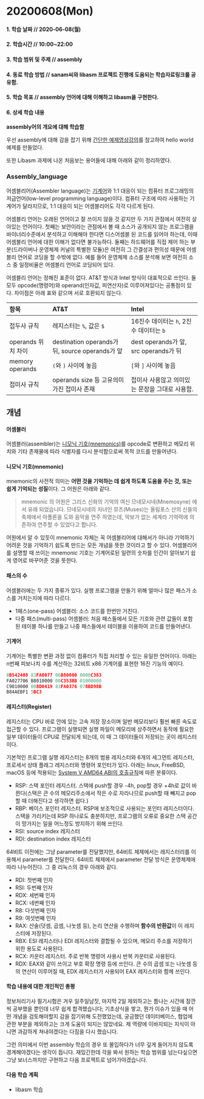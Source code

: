 # 20200608\(Mon\)

#### 1. 학습 날짜 // 2020-06-08\(월\)

#### 2. 학습시간 // 10:00~22:00

#### 3. 학습 범위 및 주제 // assembly

#### 4. 동료 학습 방법 // sanam씨와 libasm 프로젝트 진행에 도움되는 학습자료링크를 공유함.

#### 5. 학습 목표 // assembly 언어에 대해 이해하고 libasm을 구현한다.

#### 6. 상세 학습 내용

**assembly어의 개요에 대해 학습함**

우선 assembly에 대해 감을 잡기 위해 [간단한 예제영상강의](https://www.youtube.com/watch?v=uOIq-P2eQXs&list=PLRx0vPvlEmdAXwJnNtKIVeC27UmwljRYA&index=3)를 참고하여 hello world 예제를 만들었다.

또한 Libasm 과제에 나온 처음보는 용어들에 대해 아래와 같이 정리하였다.

### Assembly\_language

어셈블리어\(Assembler language\)는 [기계어](https://github.com/humblEgo/TIL/blob/master/Language/Assembly/assembly_language.md#%EA%B8%B0%EA%B3%84%EC%96%B4)와 1:1 대응이 되는 컴퓨터 프로그래밍의 저급언어\(low-level programming language\)이다. 컴퓨터 구조에 따라 사용하는 기계어가 달라지므로, 1:1 대응이 되는 어셈블리어도 각각 다르게 된다.

어셈블리 언어는 오래된 언어이고 잘 쓰이지 않을 것 같지만 두 가지 관점에서 여전히 살아있는 언어이다. 첫째는 보안이라는 관점에서 볼 때 소스가 공개되지 않는 프로그램을 바이너리수준에서 분석하고 이해해야 한다면 디스어셈블 된 코드를 읽어야 하는데, 이때 어셈블리 언어에 대한 이해가 없다면 불가능하다. 둘째는 하드웨어를 직접 제어 하는 부분\(드라이버나 운영체제 커널의 특별한 모듈\)은 여전히 그 간결성과 편의성 때문에 어셈블리 언어로 코딩을 할 수밖에 없다. 예를 들어 운영체제 소스를 분석해 보면 여전히 소스 중 일정비율은 어셈블리 언어로 코딩되어 있다.

어셈블리 언어는 정해진 표준이 없다. AT&T 방식과 Intel 방식이 대표적으로 쓰인다. 둘 모두 opcode\(명령어\)와 operand\(인자값, 피연산자\)로 이루어져있다는 공통점이 있다. 차이점은 아래 표와 같으며 서로 호환되지 않는다.

| 항목 | AT&T | Intel |
| :--- | :--- | :--- |
| 접두사 규칙 | 레지스터는 `%`, 값은 `$` | 16진수 데이터는 `h`, 2진수 데이터는 `b` |
| operands 위치 차이 | destination operands가 뒤, source operands가 앞 | dest operands가 앞, src operands가 뒤 |
| memory operands | `(`와 `)` 사이에 놓음 | `[`와 `]` 사이에 놓음 |
| 접미사 규칙 | operands size 등 고유의미가진 접미사 존재 | 접미사 사용않고 의미있는 문장을 그대로 사용함. |

## 개념

#### 어셈블러

어셈블러\(assembler\)는 [니모닉 기호\(mnemonics\)](20200608-mon.md)를 opcode로 변환하고 메모리 위치와 기타 존재물에 따라 식별자를 다시 분석함으로써 목적 코드를 만들어낸다.

#### 니모닉 기호\(mnemonic\)

mnemonic의 사전적 의미는 **어떤 것을 기억하는 데 쉽게 하도록 도움을 주는 것, 또는 쉽게 기억되는 성질**이다. 그 어원은 아래와 같다.

> mnemonic 의 어원은 그리스 신화의 기억의 여신 므네모시네\(Mnemosyne\) 에서 유래 되었습니다. 므네모시네의 자녀인 뮤즈\(Muses\)는 올림포스 산의 신들의 축제에서 아폴론을 도와 음악을 연주 하였는데, 악보가 없는 세계라 기억력에 의존하여 연주할 수 있었다고 합니다.

어원에서 알 수 있듯이 mnemonic 자체는 꼭 어셈블리어에 대해서가 아니라 기억하기 어려운 것을 기억하기 쉽도록 만드는 모든 개념을 뜻한 것이라고 할 수 있다. 어셈블리어를 설명할 때 쓰이는 mnemonic 기호는 기계어로된 일련의 숫자를 인간이 알아보기 쉽게 영어로 바꾸어준 것을 뜻한다.

#### 패스의 수

어셈블러에는 두 가지 종류가 있다. 실행 프로그램을 만들기 위해 얼마나 많은 패스가 소스를 거치는지에 따라 다르다.

* 1패스\(one-pass\) 어셈블러: 소스 코드를 한번만 거친다.
* 다중 패스\(multi-pass\) 어셈블러: 처음 패스들에서 모든 기호와 관련 값들이 포함된 테이블 하나를 만들고 나중 패스들에서 테이블을 이용하여 코드를 만들어낸다.

#### 기계어

기계어는 특별한 변환 과정 없이 컴퓨터가 직접 처리할 수 있는 유일한 언어이다. 아래는 n번째 피보나치 수를 계산하는 32비트 x86 기계어를 표현한 16진 기능의 예이다.

```c
8B542408 83FA0077 06B80000 0000C383
FA027706 B8010000 00C353BB 01000000
C9010000 008D0419 83FA0376 078BD98B
B84AEBF1 5BC3
```

#### 레지스터\(Register\)

레지스터는 CPU 바로 안에 있는 고속 저장 장소이며 일반 메모리보다 훨씬 빠른 속도로 접근할 수 있다. 프로그램이 실행되면 실행 파일이 메모리에 상주하면서 동작에 필요한 일부 데이터들이 CPU로 전달되게 되는데, 이 때 그 데이터들이 저장되는 곳이 레지스터이다.

기본적인 프로그램 실행 레지스터는 8개의 범용 레지스터와 6개의 세그먼트 레지스터, 프로세서 상태 플래그 레지스터와 명령어 포인터가 있다. 아래는 linux, FreeBSD, macOS 등에 적용되는 [System V AMD64 ABI의 호출규칙](https://en.wikipedia.org/wiki/X86_calling_conventions#x86-64_Calling_Conventions)에 따른 분류이다.

* RSP: 스택 포인터 레지스터. 스택에 push할 경우 -4h, pop할 경우 +4h로 값이 바뀐다\(스택은 큰 수의 메모리주소에서 작은 수로 자라나므로 push할 때 빼지고 pop할 때 더해진다고 생각하면 쉽다.\)
* RBP: 베이스 포인터 레지스터. RSP에 보조적으로 사용되는 포인터 레지스터이다. 스택을 가리키는데 RSP 하나로도 충분하지만, 프로그램의 오류로 중요한 스택 공간이 망가지는 일을 어느정도 방지하기 위해 쓰인다.
* RSI: source index 레지스터
* RDI: destination index 레지스터

64비트 이전에는 그냥 parameter를 전달했지만, 64비트 체제에서는 레지스터리를 이용해서 parameter를 전달한다. 64비트 체제에서 parameter 전달 방식은 운영체제에 따라 나누어진다. 그 중 리눅스의 경우 아래와 같다.

* RDI: 첫번째 인자
* RSI: 두번째 인자
* RDX: 세번째 인자
* RCX: 네번째 인자
* R8: 다섯번째 인자
* R9: 여섯번째 인자
* RAX: 산술\(덧셈, 곱셈, 나눗셈 등\), 논리 연산을 수행하며 **함수의 반환값**이 이 레지스터에 저장된다.
* RBX: ESI 레지스터나 EDI 레지스터와 결합될 수 있으며, 메모리 주소를 저장하기 위한 용도로 사용된다.
* RCX: 카운터 레지스터. 주로 반복 명령어 사용시 반복 카운터로 사용된다.
* RDX: EAX와 같이 쓰이고 부호 확장 명령 등에 쓰인다. 큰 수의 곱셈 또는 나눗셈 등의 연산이 이루어질 때, EDX 레지스터가 사용되어 EAX 레지스터와 함께 쓰인다.

#### 학습 내용에 대한 개인적인 총평

정보처리기사 필기시험은 겨우 일주일남짓, 마지막 2일 제외하고는 틈나는 시간에 잠깐씩 공부했을 뿐인데 너무 쉽게 합격했습니다; 기초상식을 쌓고, 뭔가 이슈가 있을 때 어떤 개념을 검토해야할지 감을 잡기위해 도전했었는데, 궁금했던 데이터베이스, 협업에 관한 부분을 제외하고는 크게 도움이 되지는 않았네요. 제 역량에 이바지되는 지식이 아니면 과감하게 쳐내야겠다는 다짐을 다시 했습니다.

그런 의미에서 이번 assembly 학습의 경우 또 몰입하다가 너무 깊게 들어가지 않도록 경계해야겠다는 생각이 듭니다. 재밌긴한데 각을 봐서 원하는 학습 범위를 넘는다싶으면 그냥 보너스까지만 구현하고 다음 프로젝트로 넘어가야겠습니다.

#### 다음 학습 계획

* libasm 학습

